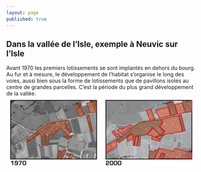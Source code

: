 ```yaml
---
layout: page
published: true
---
```


## Dans la vallée de l’Isle, exemple à Neuvic sur l’Isle

Avant 1970 les premiers lotissements se sont implantés en dehors du bourg. Au fur et à mesure, le développement de l’habitat s’organise le long des voies, aussi bien sous la forme de lotissements que de pavillons isolés au centre de grandes parcelles. C’est la période du plus grand développement de la vallée.
![](data/images/1/histoire/1_histoire_POP9.jpg)